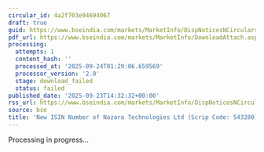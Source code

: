 ```yaml
---
circular_id: 4a2f703e94694067
draft: true
guid: https://www.bseindia.com/markets/MarketInfo/DispNoticesNCirculars.aspx?Noticeid={76B4CBCE-E1ED-47C2-876A-8AE7B08744C7}&noticeno=20250923-70&dt=09/23/2025&icount=70&totcount=84&flag=0
pdf_url: https://www.bseindia.com/markets/MarketInfo/DownloadAttach.aspx?id=20250923-70&attachedId=
processing:
  attempts: 1
  content_hash: ''
  processed_at: '2025-09-24T01:29:06.659569'
  processor_version: '2.0'
  stage: download_failed
  status: failed
published_date: '2025-09-23T14:32:32+00:00'
rss_url: https://www.bseindia.com/markets/MarketInfo/DispNoticesNCirculars.aspx?Noticeid={76B4CBCE-E1ED-47C2-876A-8AE7B08744C7}&noticeno=20250923-70&dt=09/23/2025&icount=70&totcount=84&flag=0
source: bse
title: 'New ISIN Number of Nazara Technologies Ltd (Scrip Code: 543280)'
---
```


Processing in progress...